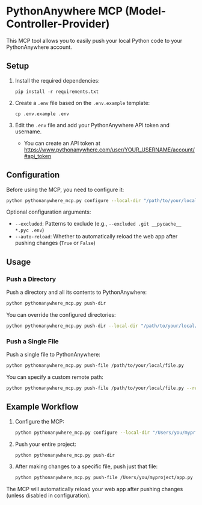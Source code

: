 # PythonAnywhere MCP (Model-Controller-Provider)

This MCP tool allows you to easily push your local Python code to your PythonAnywhere account.

## Setup

1. Install the required dependencies:
   ```
   pip install -r requirements.txt
   ```

2. Create a `.env` file based on the `.env.example` template:
   ```
   cp .env.example .env
   ```

3. Edit the `.env` file and add your PythonAnywhere API token and username.
   - You can create an API token at https://www.pythonanywhere.com/user/YOUR_USERNAME/account/#api_token

## Configuration

Before using the MCP, you need to configure it:

```bash
python pythonanywhere_mcp.py configure --local-dir "/path/to/your/local/project" --remote-dir "/home/your_username/path/on/pythonanywhere"
```

Optional configuration arguments:
- `--excluded`: Patterns to exclude (e.g., `--excluded .git __pycache__ *.pyc .env`)
- `--auto-reload`: Whether to automatically reload the web app after pushing changes (`True` or `False`)

## Usage

### Push a Directory

Push a directory and all its contents to PythonAnywhere:

```bash
python pythonanywhere_mcp.py push-dir
```

You can override the configured directories:

```bash
python pythonanywhere_mcp.py push-dir --local-dir "/path/to/your/local/project" --remote-dir "/home/your_username/path/on/pythonanywhere"
```

### Push a Single File

Push a single file to PythonAnywhere:

```bash
python pythonanywhere_mcp.py push-file /path/to/your/local/file.py
```

You can specify a custom remote path:

```bash
python pythonanywhere_mcp.py push-file /path/to/your/local/file.py --remote-file "/home/your_username/path/on/pythonanywhere/file.py"
```

## Example Workflow

1. Configure the MCP:
   ```bash
   python pythonanywhere_mcp.py configure --local-dir "/Users/you/myproject" --remote-dir "/home/your_username/myproject"
   ```

2. Push your entire project:
   ```bash
   python pythonanywhere_mcp.py push-dir
   ```

3. After making changes to a specific file, push just that file:
   ```bash
   python pythonanywhere_mcp.py push-file /Users/you/myproject/app.py
   ```

The MCP will automatically reload your web app after pushing changes (unless disabled in configuration).

